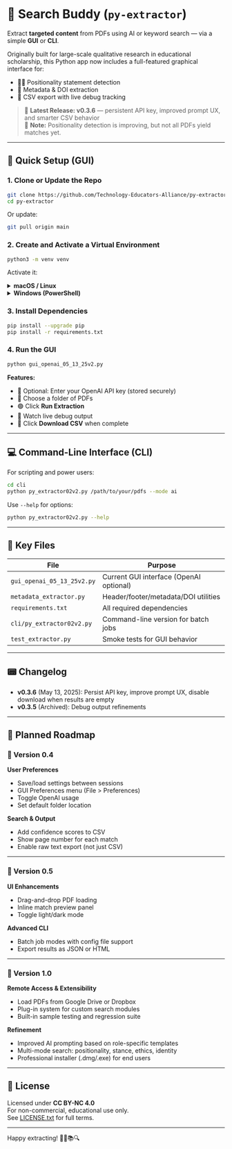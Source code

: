 # 🧠 Search Buddy (`py-extractor`)

Extract **targeted content** from PDFs using AI or keyword search — via a simple **GUI** or **CLI**.

Originally built for large-scale qualitative research in educational scholarship, this Python app now includes a full-featured graphical interface for:

- 🧑‍🏫 Positionality statement detection  
- 📄 Metadata & DOI extraction  
- 📄 CSV export with live debug tracking

> 🚀 **Latest Release: v0.3.6** — persistent API key, improved prompt UX, and smarter CSV behavior  
> 🔬 **Note:** Positionality detection is improving, but not all PDFs yield matches yet.

---

## 🧰 Quick Setup (GUI)

### 1. Clone or Update the Repo

```bash
git clone https://github.com/Technology-Educators-Alliance/py-extractor.git
cd py-extractor
```

Or update:

```bash
git pull origin main
```

### 2. Create and Activate a Virtual Environment

```bash
python3 -m venv venv
```

Activate it:

<details>
<summary><strong>macOS / Linux</strong></summary>

```bash
source venv/bin/activate
```

</details>

<details>
<summary><strong>Windows (PowerShell)</strong></summary>

```powershell
.\venv\Scripts\Activate.ps1
```

</details>

### 3. Install Dependencies

```bash
pip install --upgrade pip
pip install -r requirements.txt
```

### 4. Run the GUI

```bash
python gui_openai_05_13_25v2.py
```

**Features:**

- 🔑 Optional: Enter your OpenAI API key (stored securely)
- 📁 Choose a folder of PDFs
- 🟢 Click **Run Extraction**
- 🧾 Watch live debug output
- 🧃 Click **Download CSV** when complete

---

## 💻 Command-Line Interface (CLI)

For scripting and power users:

```bash
cd cli
python py_extractor02v2.py /path/to/your/pdfs --mode ai
```

Use `--help` for options:

```bash
python py_extractor02v2.py --help
```

---

## 📆 Key Files

| File | Purpose |
|------|---------|
| `gui_openai_05_13_25v2.py` | Current GUI interface (OpenAI optional) |
| `metadata_extractor.py` | Header/footer/metadata/DOI utilities |
| `requirements.txt` | All required dependencies |
| `cli/py_extractor02v2.py` | Command-line version for batch jobs |
| `test_extractor.py` | Smoke tests for GUI behavior |

---

## 📟 Changelog

- **v0.3.6** (May 13, 2025): Persist API key, improve prompt UX, disable download when results are empty
- **v0.3.5** (Archived): Debug output refinements

---

## 🔭 Planned Roadmap

### 🔹 Version 0.4
**User Preferences**
- Save/load settings between sessions
- GUI Preferences menu (File > Preferences)
- Toggle OpenAI usage
- Set default folder location

**Search & Output**
- Add confidence scores to CSV
- Show page number for each match
- Enable raw text export (not just CSV)

---

### 🔹 Version 0.5
**UI Enhancements**
- Drag-and-drop PDF loading
- Inline match preview panel
- Toggle light/dark mode

**Advanced CLI**
- Batch job modes with config file support
- Export results as JSON or HTML

---

### 🔹 Version 1.0
**Remote Access & Extensibility**
- Load PDFs from Google Drive or Dropbox
- Plug-in system for custom search modules
- Built-in sample testing and regression suite

**Refinement**
- Improved AI prompting based on role-specific templates
- Multi-mode search: positionality, stance, ethics, identity
- Professional installer (.dmg/.exe) for end users

---

## 🧪 License

Licensed under **CC BY-NC 4.0**  
For non-commercial, educational use only.  
See [LICENSE.txt](LICENSE.txt) for full terms.

---

Happy extracting! 🧙‍♂️📚🔍

